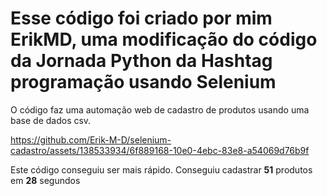 # Esse código foi criado por mim ErikMD, uma modificação do código da Jornada Python da Hashtag programação usando Selenium

O código faz uma automação web de cadastro de produtos usando uma base de dados csv.

https://github.com/Erik-M-D/selenium-cadastro/assets/138533934/6f889168-10e0-4ebc-83e8-a54069d76b9f


Este código conseguiu ser mais rápido.
Conseguiu cadastrar **51** produtos em **28** segundos

